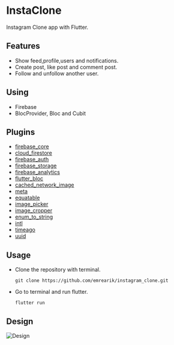 # InstaClone

Instagram Clone app with Flutter.

## Features

- Show feed,profile,users and notifications.
- Create post, like post and comment post.
- Follow and unfollow another user.

## Using

- Firebase
- BlocProvider, Bloc and Cubit

## Plugins
- [firebase_core](https://pub.dev/packages/firebase_core)
- [cloud_firestore](https://pub.dev/packages/cloud_firestore)
- [firebase_auth](https://pub.dev/packages/firebase_auth)
- [firebase_storage](https://pub.dev/packages/firebase_storage)
- [firebase_analytics](https://pub.dev/packages/firebase_analytics)
- [flutter_bloc](https://pub.dev/packages/flutter_bloc)
- [cached_network_image](https://pub.dev/packages/cached_network_image)
- [meta](https://pub.dev/packages/meta)
- [equatable](https://pub.dev/packages/equatable)
- [image_picker](https://pub.dev/packages/image_picker)
- [image_cropper](https://pub.dev/packages/image_cropper)
- [enum_to_string](https://pub.dev/packages/enum_to_string)
- [intl](https://pub.dev/packages/intl)
- [timeago](https://pub.dev/packages/timeago)
- [uuid](https://pub.dev/packages/uuid)

## Usage
 - Clone the repository with terminal.
   ```
   git clone https://github.com/emrearik/instagram_clone.git
   ```
   
 - Go to terminal and run flutter.
   ```
   flutter run
   ```

## Design
![Design](https://i.imgur.com/I8jYYlb.jpeg "Design")
